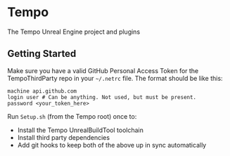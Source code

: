 # Tempo
The Tempo Unreal Engine project and plugins

## Getting Started
Make sure you have a valid GitHub Personal Access Token for the TempoThirdParty repo in your `~/.netrc` file. The format should be like this:
```
machine api.github.com
login user # Can be anything. Not used, but must be present.
password <your_token_here>
```
Run `Setup.sh` (from the Tempo root) once to:
  - Install the Tempo UnrealBuildTool toolchain
  - Install third party dependencies
  - Add git hooks to keep both of the above up in sync automatically
